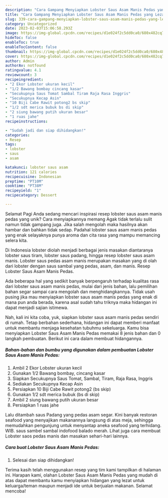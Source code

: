 ```yaml
---
description: "Cara Gampang Menyiapkan Lobster Saus Asam Manis Pedas yang Lezat Sekali"
title: "Cara Gampang Menyiapkan Lobster Saus Asam Manis Pedas yang Lezat Sekali"
slug: 339-cara-gampang-menyiapkan-lobster-saus-asam-manis-pedas-yang-lezat-sekali
category: Uncategorized
date: 2023-02-03T15:06:58.293Z
image: https://img-global.cpcdn.com/recipes/d1e024f2c5dd0ca0/680x482cq70/lobster-saus-asam-manis-pedas-foto-resep-utama.jpg
hideToc: false
enableToc: true
enableTocContent: false
thumbnail: https://img-global.cpcdn.com/recipes/d1e024f2c5dd0ca0/680x482cq70/lobster-saus-asam-manis-pedas-foto-resep-utama.jpg
cover: https://img-global.cpcdn.com/recipes/d1e024f2c5dd0ca0/680x482cq70/lobster-saus-asam-manis-pedas-foto-resep-utama.jpg
author: Admin
authorAv: notfound
ratingvalue: 4.1
reviewcount: 3
recipeingredient:
- "2 Ekor Lobster ukuran kecil"
- "1/2 Bawang bombay cincang kasar"
- "Secukupnya Saus Tomat Sambal Tiram Raja Rasa Inggris"
- "Secukupnya Kecap Asin"
- "10 Biji Cabe Rawit potong2 bs skip"
- "1/2 sdt merica bubuk bs di skip"
- "2 siung bawang putih ukuran besar"
- "1 ruas jahe"
recipeinstructions:

- "Sudah jadi dan siap dihidangkan!"
categories:
- Resep
tags:
- lobster
- saus
- asam

katakunci: lobster saus asam 
nutrition: 121 calories
recipecuisine: Indonesian
preptime: "PT10M"
cooktime: "PT38M"
recipeyield: "1"
recipecategory: Dessert

---
```



Selamat Pagi Anda sedang mencari inspirasi resep lobster saus asam manis pedas yang unik? Cara menyiapkannya memang Agak tidak terlalu sulit namun tidak gampang juga. Jika salah mengolah maka hasilnya akan hambar dan bahkan tidak sedap. Padahal lobster saus asam manis pedas yang enak selayaknya punya aroma dan cita rasa yang mampu memancing selera kita.


Di Indonesia lobster diolah menjadi berbagai jenis masakan diantaranya lobster saus tiram, lobster saus padang, hingga resep lobster saus asam manis. Lobster saus pedas asam manis merupakan masakan yang di olah dari lobster dengan saus sambal yang pedas, asam, dan manis. Resep Lobster Saus Asam Manis Pedas.

Ada beberapa hal yang sedikit banyak berpengaruh terhadap kualitas rasa dari lobster saus asam manis pedas, mulai dari jenis bahan, lalu pemilihan bahan segar sampai cara mengolah dan menghidangkannya. Tidak usah pusing jika mau menyiapkan lobster saus asam manis pedas yang enak di mana pun anda berada, karena asal sudah tahu triknya maka hidangan ini dapat menjadi sajian istimewa.


Nah, kali ini kita coba, yuk, siapkan lobster saus asam manis pedas sendiri di rumah. Tetap berbahan sederhana, hidangan ini dapat memberi manfaat untuk membantu menjaga kesehatan tubuhmu sekeluarga. Kamu bisa menyiapkan Lobster Saus Asam Manis Pedas memakai 8 jenis bahan dan 0 langkah pembuatan. Berikut ini cara dalam membuat hidangannya.

<!--inarticleads1-->

##### Bahan-bahan dan bumbu yang digunakan dalam pembuatan Lobster Saus Asam Manis Pedas:

1. Ambil 2 Ekor Lobster ukuran kecil
1. Gunakan 1/2 Bawang bombay, cincang kasar
1. Siapkan Secukupnya Saus Tomat, Sambal, Tiram, Raja Rasa, Inggris
1. Sediakan Secukupnya Kecap Asin
1. Persiapkan 10 Biji Cabe Rawit potong2 (bs skip)
1. Gunakan 1/2 sdt merica bubuk (bs di skip)
1. Ambil 2 siung bawang putih ukuran besar
1. Persiapkan 1 ruas jahe


Lalu ditambah saus Padang yang pedas asam segar. Kini banyak restoran seafood yang menyajikan makanannya langsung di atas meja, sehingga memudahkan pengunjung untuk menyantap aneka seafood yang terhidang. WIB. saus sambel sambal indofood balado merah. Lihat juga cara membuat Lobster saos pedas manis dan masakan sehari-hari lainnya. 

<!--inarticleads2-->

##### Cara buat Lobster Saus Asam Manis Pedas:


1. Selesai dan siap dihidangkan!



Terima kasih telah menggunakan resep yang tim kami tampilkan di halaman ini. Harapan kami, olahan Lobster Saus Asam Manis Pedas yang mudah di atas dapat membantu kamu menyiapkan hidangan yang lezat untuk keluarga/teman maupun menjadi ide untuk berjualan makanan. Selamat mencoba!
